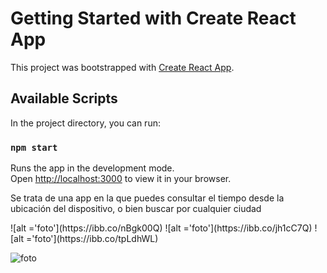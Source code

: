# Getting Started with Create React App

This project was bootstrapped with [Create React App](https://github.com/facebook/create-react-app).

## Available Scripts

In the project directory, you can run:

### `npm start`

Runs the app in the development mode.\
Open [http://localhost:3000](http://localhost:3000) to view it in your browser.


<p>Se trata de una app en la que puedes consultar el tiempo desde la ubicación del dispositivo, o bien buscar por cualquier ciudad</p>
![alt ='foto'](https://ibb.co/nBgk00Q)
![alt ='foto'](https://ibb.co/jh1cC7Q)
![alt ='foto'](https://ibb.co/tpLdhWL)


![foto](https://ibb.co/nBgk00Q)
